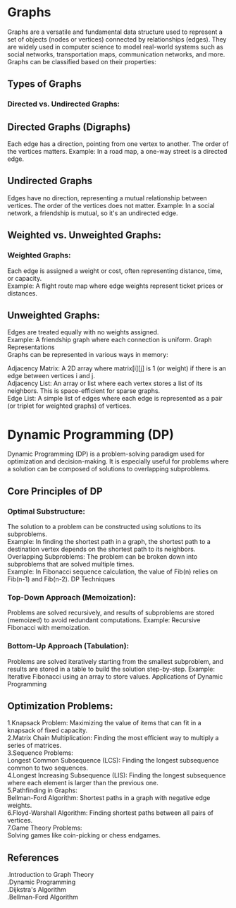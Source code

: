 # Graphs
Graphs are a versatile and fundamental data structure used to represent a set of objects (nodes or vertices) connected by relationships (edges). They are widely used in computer science to model real-world systems such as social networks, transportation maps, communication networks, and more. Graphs can be classified based on their properties:

## Types of Graphs
### Directed vs. Undirected Graphs:

## Directed Graphs (Digraphs)
 Each edge has a direction, pointing from one vertex to another. The order of the vertices matters.
Example: In a road map, a one-way street is a directed edge.
## Undirected Graphs
 Edges have no direction, representing a mutual relationship between vertices. The order of the vertices does not matter.
Example: In a social network, a friendship is mutual, so it's an undirected edge.
## Weighted vs. Unweighted Graphs:

### Weighted Graphs:
 Each edge is assigned a weight or cost, often representing distance, time, or capacity.  
Example: A flight route map where edge weights represent ticket prices or distances.  
## Unweighted Graphs:
 Edges are treated equally with no weights assigned.  
Example: A friendship graph where each connection is uniform.
Graph Representations  
Graphs can be represented in various ways in memory:  

Adjacency Matrix: A 2D array where matrix[i][j] is 1 (or weight) if there is an edge between vertices i and j.  
Adjacency List: An array or list where each vertex stores a list of its neighbors. This is space-efficient for sparse graphs.  
Edge List: A simple list of edges where each edge is represented as a pair (or triplet for weighted graphs) of vertices.  
# Dynamic Programming (DP)
Dynamic Programming (DP) is a problem-solving paradigm used for optimization and decision-making. It is especially useful for problems where a solution can be composed of solutions to overlapping subproblems.

## Core Principles of DP
### Optimal Substructure:
 The solution to a problem can be constructed using solutions to its subproblems.  
Example: In finding the shortest path in a graph, the shortest path to a destination vertex depends on the shortest path to its neighbors.
Overlapping Subproblems: The problem can be broken down into subproblems that are solved multiple times.  
Example: In Fibonacci sequence calculation, the value of Fib(n) relies on Fib(n-1) and Fib(n-2).
DP Techniques  
### Top-Down Approach (Memoization):
Problems are solved recursively, and results of subproblems are stored (memoized) to avoid redundant computations.
Example: Recursive Fibonacci with memoization.
### Bottom-Up Approach (Tabulation):
Problems are solved iteratively starting from the smallest subproblem, and results are stored in a table to build the solution step-by-step.
Example: Iterative Fibonacci using an array to store values.
Applications of Dynamic Programming
## Optimization Problems:
1.Knapsack Problem: Maximizing the value of items that can fit in a knapsack of fixed capacity.  
2.Matrix Chain Multiplication: Finding the most efficient way to multiply a series of matrices.  
3.Sequence Problems:  
Longest Common Subsequence (LCS): Finding the longest subsequence common to two sequences.  
4.Longest Increasing Subsequence (LIS): Finding the longest subsequence where each element is larger than the previous one.  
5.Pathfinding in Graphs:  
Bellman-Ford Algorithm: Shortest paths in a graph with negative edge weights.    
6.Floyd-Warshall Algorithm: Finding shortest paths between all pairs of vertices.  
7.Game Theory Problems:  
Solving games like coin-picking or chess endgames.

## References
.Introduction to Graph Theory  
.Dynamic Programming  
.Dijkstra's Algorithm  
.Bellman-Ford Algorithm